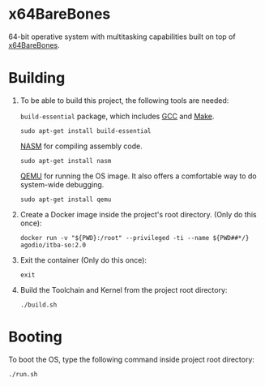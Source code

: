 # x64BareBones

64-bit operative system with multitasking capabilities built on top of [x64BareBones](https://bitbucket.org/RowDaBoat/x64barebones/wiki/Home).

# Building

1. To be able to build this project, the following tools are needed:

    `build-essential` package, which includes [GCC](https://gcc.gnu.org/) and [Make](https://www.gnu.org/software/make/manual/make.html). 
    ```
    sudo apt-get install build-essential
    ```

    [NASM](https://www.nasm.us/) for compiling assembly code.
    ```
    sudo apt-get install nasm
    ``` 

    [QEMU](https://www.qemu.org/) for running the OS image. It also offers a comfortable way to do system-wide debugging. 
    ```
    sudo apt-get install qemu
    ``` 

2. Create a Docker image inside the project's root directory. (Only do this once):
    ```
    docker run -v "${PWD}:/root" --privileged -ti --name ${PWD##*/} agodio/itba-so:2.0 
    ```

3. Exit the container (Only do this once):
    ```
    exit
    ```

4. Build the Toolchain and Kernel from the project root directory:
    ```
    ./build.sh
    ```
    
# Booting   
To boot the OS, type the following command inside project root directory:
   ```
   ./run.sh
   ```